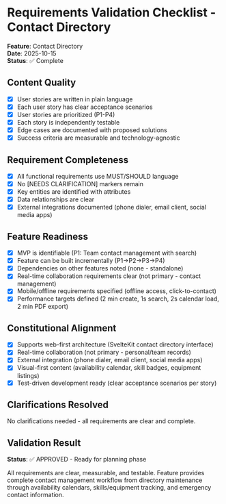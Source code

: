 # Requirements Validation Checklist - Contact Directory

**Feature**: Contact Directory  
**Date**: 2025-10-15  
**Status**: ✅ Complete

## Content Quality

- [x] User stories are written in plain language
- [x] Each user story has clear acceptance scenarios
- [x] User stories are prioritized (P1-P4)
- [x] Each story is independently testable
- [x] Edge cases are documented with proposed solutions
- [x] Success criteria are measurable and technology-agnostic

## Requirement Completeness

- [x] All functional requirements use MUST/SHOULD language
- [x] No [NEEDS CLARIFICATION] markers remain
- [x] Key entities are identified with attributes
- [x] Data relationships are clear
- [x] External integrations documented (phone dialer, email client, social media apps)

## Feature Readiness

- [x] MVP is identifiable (P1: Team contact management with search)
- [x] Feature can be built incrementally (P1→P2→P3→P4)
- [x] Dependencies on other features noted (none - standalone)
- [x] Real-time collaboration requirements clear (not primary - contact management)
- [x] Mobile/offline requirements specified (offline access, click-to-contact)
- [x] Performance targets defined (2 min create, 1s search, 2s calendar load, 2 min PDF export)

## Constitutional Alignment

- [x] Supports web-first architecture (SvelteKit contact directory interface)
- [x] Real-time collaboration (not primary - personal/team records)
- [x] External integration (phone dialer, email client, social media apps)
- [x] Visual-first content (availability calendar, skill badges, equipment listings)
- [x] Test-driven development ready (clear acceptance scenarios per story)

## Clarifications Resolved

No clarifications needed - all requirements are clear and complete.

## Validation Result

**Status**: ✅ APPROVED - Ready for planning phase

All requirements are clear, measurable, and testable. Feature provides complete contact management workflow from directory maintenance through availability calendars, skills/equipment tracking, and emergency contact information.
